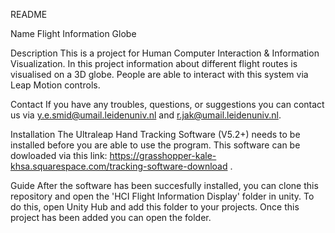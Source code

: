 README

Name
Flight Information Globe

Description
This is a project for Human Computer Interaction & Information Visualization. In this project information about different flight routes is visualised on a 3D globe. 
People are able to interact with this system via Leap Motion controls. 

Contact
If you have any troubles, questions, or suggestions you can contact us via y.e.smid@umail.leidenuniv.nl and r.jak@umail.leidenuniv.nl.


Installation
The Ultraleap Hand Tracking Software (V5.2+) needs to be installed before you are able to use the program. This software can be dowloaded via this link: https://grasshopper-kale-khsa.squarespace.com/tracking-software-download .

Guide
After the software has been succesfully installed, you can clone this repository and open the 'HCI Flight Information Display' folder in unity. 
To do this, open Unity Hub and add this folder to your projects. Once this project has been added you can open the folder.






